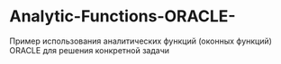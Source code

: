 # Analytic-Functions-ORACLE-
Пример использования аналитических функций (оконных функций) ORACLE для решения конкретной задачи
